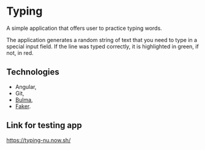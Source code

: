 # Typing

A simple application that offers user to practice typing words.

The application generates a random string of text that you need to type in a special input field. If the line was typed correctly, it is highlighted in green, if not, in red.

## Technologies

- Angular,
- Git,
- [Bulma](https://bulma.io/),
- [Faker](https://www.npmjs.com/package/faker).

## Link for testing app

https://typing-nu.now.sh/

